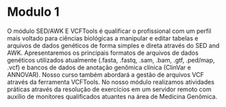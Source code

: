 # Modulo 1
O módulo SED/AWK E VCFTools é qualificar o profissional com um perfil mais voltado para ciências biológicas a manipular e editar tabelas e arquivos de dados genéticos de forma simples e direta através do SED and AWK. Apresentaremos os principais formatos de arquivos de dados genéticos utilizados atualmente (.fasta, .fastq, .sam, .bam, .gtf, .ped/map, .vcf) e bancos de dados de anotação genômica clínica (ClinVar e ANNOVAR). Nosso curso também abordará a gestão de arquivos VCF através da ferramenta VCFTools. No nosso módulo realizamos atividades práticas através da resolução de exercícios em um servidor remoto com auxílio de monitores qualificados atuantes na área de Medicina Genômica.
